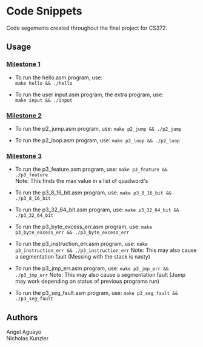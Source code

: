 # Code Snippets
Code segements created throughout the final project for CS372.

## Usage
### <ins>Milestone 1</ins>
* To run the hello.asm program, use:  
```make hello && ./hello```

* To run the user input.asm program, the extra program, use:  
```make input && ./input```

### <ins>Milestone 2</ins>
* To run the p2_jump.asm program, use:
```make p2_jump && ./p2_jump```

* To run the p2_loop.asm program, use:
```make p2_loop && ./p2_loop```

### <ins>Milestone 3</ins>
* To run the p3_feature.asm program, use:
```make p3_feature && ./p3_feature```  
Note: This finds the max value in a list of quadword's

* To run the p3_8_16_bit.asm program, use:
```make p3_8_16_bit && ./p3_8_16_bit```

* To run the p3_32_64_bit.asm program, use:
```make p3_32_64_bit && ./p3_32_64_bit```

* To run the p3_byte_excess_err.asm program, use:
```make p3_byte_excess_err && ./p3_byte_excess_err```

* To run the p3_instruction_err.asm program, use:
```make p3_instruction_err && ./p3_instruction_err```
Note: This may also cause a segmentation fault (Messing with the stack is nasty)

* To run the p3_jmp_err.asm program, use:
```make p3_jmp_err && ./p3_jmp_err```
Note: This may also cause a segmentation fault (Jump may work depending on status of previous programs run)

* To run the p3_seg_fault.asm program, use:
```make p3_seg_fault && ./p3_seg_fault```

## Authors
Angel Aguayo  
Nicholas Kunzler
